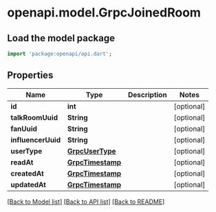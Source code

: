 # openapi.model.GrpcJoinedRoom

## Load the model package
```dart
import 'package:openapi/api.dart';
```

## Properties
Name | Type | Description | Notes
------------ | ------------- | ------------- | -------------
**id** | **int** |  | [optional] 
**talkRoomUuid** | **String** |  | [optional] 
**fanUuid** | **String** |  | [optional] 
**influencerUuid** | **String** |  | [optional] 
**userType** | [**GrpcUserType**](GrpcUserType.md) |  | [optional] 
**readAt** | [**GrpcTimestamp**](GrpcTimestamp.md) |  | [optional] 
**createdAt** | [**GrpcTimestamp**](GrpcTimestamp.md) |  | [optional] 
**updatedAt** | [**GrpcTimestamp**](GrpcTimestamp.md) |  | [optional] 

[[Back to Model list]](../README.md#documentation-for-models) [[Back to API list]](../README.md#documentation-for-api-endpoints) [[Back to README]](../README.md)


